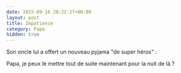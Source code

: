 ```yaml
---
date: 2015-09-16 20:22:27+00:00
layout: post
title: Impatience
category: Papa
hidden: true
---
```


Son oncle lui a offert un nouveau pyjama "de super héros" :

  Papa, je peux le mettre tout de suite maintenant pour la nuit de là ?

